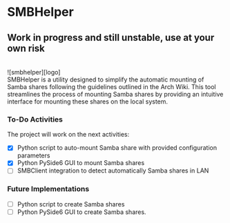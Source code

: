 # SMBHelper
## **Work in progress and still unstable, use at your own risk**

<br>
![smbhelper][logo]

[logo]: https://github.com/xndpxs/smbhelper/blob/main/smbhelper_gui.png "SMBHelper"

<br>
SMBHelper is a utility designed to simplify the automatic mounting of Samba shares following the guidelines outlined in the Arch Wiki. This tool streamlines the process of mounting Samba shares by providing an intuitive interface for mounting these shares on the local system.

### To-Do Activities
The project will work on the next activities:
- [x] Python script to auto-mount Samba share with provided configuration parameters
- [x] Python PySide6 GUI to mount Samba shares
- [ ] SMBClient integration to detect automatically Samba shares in LAN

### Future Implementations
- [ ] Python script to create Samba shares
- [ ] Python PySide6 GUI to create Samba shares.
